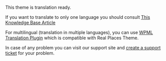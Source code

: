 This theme is translation ready.

If you want to translate to only one language you should consult <a target="_blank" href="https://support.inspirythemes.com/knowledgebase/how-to-translate-your-theme-to-your-language/">This Knowledge Base Article</a>

For multilingual (translation in multiple languages), you can use <a target="_blank" href="https://wpml.org/">WPML Translation Plugin</a> which is compatible with Real Places Theme.

In case of any problem you can visit our support site and <a href="https://support.inspirythemes.com/ask-question/" target="_blank">create a support ticket</a> for your problem.